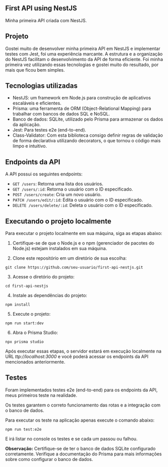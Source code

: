 ## First API using NestJS

Minha primeira API criada com NestJS.

## Projeto

Gostei muito de desenvolver minha primeira API em NestJS e implementar testes com Jest, foi uma experiência marcante. A estrutura e a organização do NestJS facilitam o desenvolvimento da API de forma eficiente. Foi minha primeira vez utilizando essas tecnologias e gostei muito do resultado, por mais que ficou bem simples.

## Tecnologias utilizadas

- NestJS: um framework em Node.js para construção de aplicativos escaláveis e eficientes.
- Prisma: uma ferramenta de ORM (Object-Relational Mapping) para trabalhar com bancos de dados SQL e NoSQL.
- Banco de dados: SQLite, utilizado pelo Prisma para armazenar os dados da aplicação.
- Jest: Para testes e2e (end-to-end).
- Class-Validator: Com esta biblioteca consigo definir regras de validação de forma declarativa utilizando decorators, o que tornou o código mais limpo e intuitivo.

## Endpoints da API

A API possui os seguintes endpoints:

- `GET /users`: Retorna uma lista dos usuários.
- `GET /users/:id`: Retorna o usuário com o ID especificado.
- `POST /users/create`: Cria um novo usuário.
- `PATCH /users/edit/:id`: Edita o usuário com o ID especificado.
- `DELETE /users/delete/:id`: Deleta o usuário com o ID especificado.

## Executando o projeto localmente

Para executar o projeto localmente em sua máquina, siga as etapas abaixo:

1. Certifique-se de que o Node.js e o npm (gerenciador de pacotes do Node.js) estejam instalados em sua máquina.

2. Clone este repositório em um diretório de sua escolha:

```shell
git clone https://github.com/seu-usuario/first-api-nestjs.git
```

3. Acesse o diretório do projeto:

```shell
cd first-api-nestjs
```

4. Instale as dependências do projeto:

```shell
npm install
```

5. Execute o projeto:

```shell
npm run start:dev
```

6. Abra o Prisma Studio:

```shell
npx prisma studio
```

Após executar essas etapas, o servidor estará em execução localmente na URL *ttp://localhost:3000* e você poderá acessar os endpoints da API mencionados anteriormente.

## Testes

Foram implementados testes e2e (end-to-end) para os endpoints da API, meus primeiros teste na realidade. 

Os testes garantem o correto funcionamento das rotas e a integração com o banco de dados.

Para executar os teste na aplicação apenas execute o comando abaixo:

```shell
npm run test:e2e
```

E irá listar no console os testes e se cada um passou ou falhou.

**Observação:** Certifique-se de ter o banco de dados SQLite configurado corretamente. Verifique a documentação do Prisma para mais informações sobre como configurar o banco de dados.
